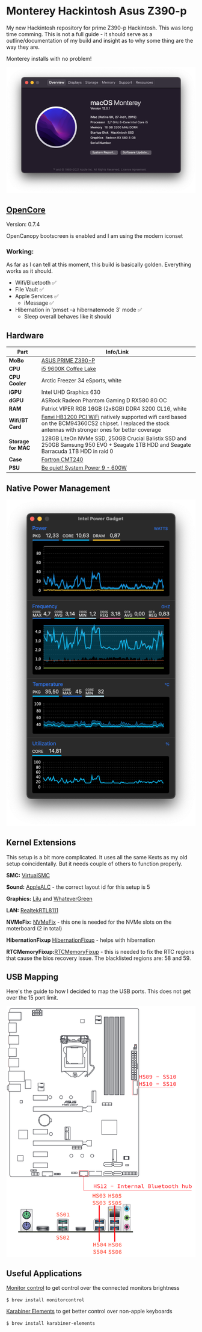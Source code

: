 # Monterey Hackintosh Asus Z390-p
My new Hackintosh repository for prime Z390-p Hackintosh. This was long time comming. This is not a full guide - it should serve as a outline/documentation of my build and insight as to why some thing are the way they are.

Monterey installs with no problem!

![SysInfo](https://github.com/DMNerd/Hackintosh/blob/main/Extra/Screenshots/Info.png)

## [OpenCore](https://github.com/acidanthera/OpenCorePkg/releases) 

Version: 0.7.4

OpenCanopy bootscreen is enabled and I am using the modern iconset

### Working:

As far as I can tell at this moment, this build is basically golden. Everything works as it should.

* Wifi/Bluetooth ✅
* File Vault ✅
* Apple Services ✅
    * iMessage  ✅
* Hibernation in 'pmset -a hibernatemode 3' mode ✅
    * Sleep overall behaves like it should

## Hardware 
| Part | Info/Link |
| --- | --- |
| **MoBo** | [ASUS PRIME Z390-P](https://www.asus.com/Motherboards-Components/Motherboards/All-series/PRIME-Z390-P/) |
| **CPU** | [i5 9600K Coffee Lake](https://ark.intel.com/content/www/us/en/ark/products/134896/intel-core-i5-9600k-processor-9m-cache-up-to-4-60-ghz.html) |
| **CPU Cooler** | Arctic Freezer 34 eSports, white|
| **iGPU** |  Intel UHD Graphics 630 |
| **dGPU** | ASRock Radeon Phantom Gaming D RX580 8G OC |
| **RAM** | Patriot VIPER RGB 16GB (2x8GB) DDR4 3200 CL16, white|
| **Wifi/BT Card** | [Fenvi HB1200 PCI WiFi](https://www.aliexpress.com/item/33034394024.html?spm=a2g0s.9042311.0.0.69f64c4dVPLsGp) natively supported wifi card based on the BCM94360CS2 chipset. I replaced the stock antennas with stronger ones for better coverage |
| **Storage for MAC** | 128GB LiteOn NVMe SSD, 250GB Crucial Balistix SSD and 250GB Samsung 950 EVO + Seagate 1TB HDD and Seagate Barracuda 1TB HDD in raid 0|
| **Case** | [Fortron CMT240](https://www.fsp-europe.com/cmt240/) |
| **PSU** | [Be quiet! System Power 9 - 600W ](https://www.bequiet.com/en/powersupply/1279) |

## Native Power Management

![PM](https://github.com/DMNerd/Hackintosh/blob/main/Extra/Screenshots/pm.png)

## Kernel Extensions 

This setup is a bit more complicated. It uses all the same Kexts as my old setup coincidentally. But it needs couple of others to function properly.


**SMC:** [VirtualSMC](https://github.com/acidanthera/VirtualSMC/releases)

**Sound:** [AppleALC](https://github.com/acidanthera/applealc/releases) - the correct layout id for this setup is 5

**Graphics:** [Lilu](https://github.com/acidanthera/lilu/releases) and [WhateverGreen](https://github.com/acidanthera/whatevergreen/releases)

**LAN:** [RealtekRTL8111](https://github.com/Mieze/RTL8111_driver_for_OS_X) 

**NVMeFix:** [NVMeFix](https://github.com/acidanthera/NVMeFix/releases) - this one is needed for the NVMe slots on the moterboard (2 in total)

**HibernationFixup** [HibernationFixup](https://github.com/acidanthera/HibernationFixup/releases) - helps with hibernation

**RTCMemoryFixup:**[RTCMemoryFixup](https://github.com/acidanthera/RTCMemoryFixup/releases/tag/1.0.7) - this is needed to fix the RTC regions that cause the bios recovery issue. The blacklisted regions are: 58 and 59.

## USB Mapping

Here's the guide to how I decided to map the USB ports. This does not get over the 15 port limit.

![USBMap](https://github.com/DMNerd/Hackintosh/blob/main/Extra/Screenshots/usbmap.png)

## Useful Applications

[Monitor control](https://github.com/MonitorControl/MonitorControl) to get control over the connected monitors brightness 

`$ brew install monitorcontrol`

[Karabiner Elements](https://karabiner-elements.pqrs.org) to get better control over non-apple keyboards

`$ brew install karabiner-elements`
